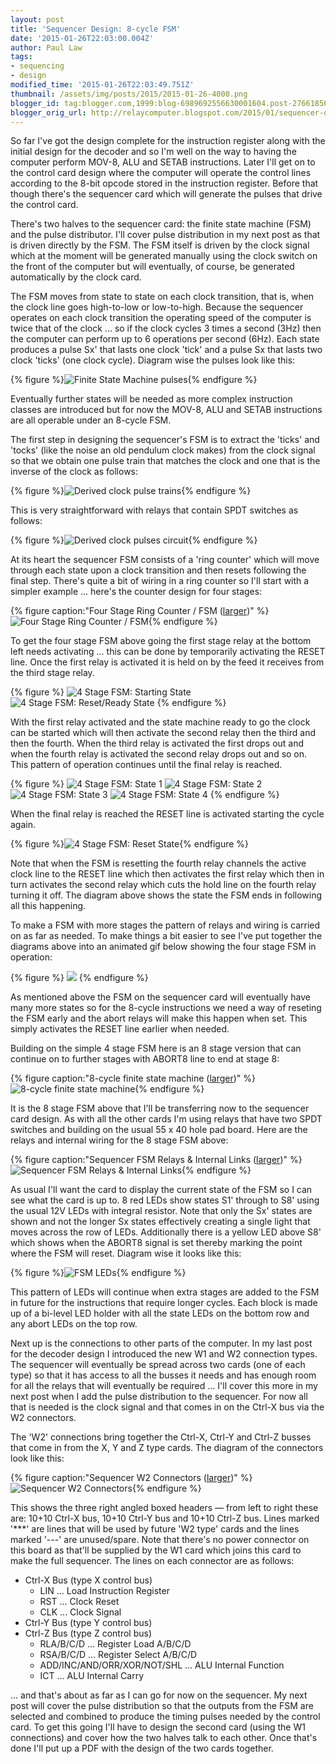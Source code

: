 ```yaml
---
layout: post
title: 'Sequencer Design: 8-cycle FSM'
date: '2015-01-26T22:03:00.004Z'
author: Paul Law
tags:
- sequencing
- design
modified_time: '2015-01-26T22:03:49.751Z'
thumbnail: /assets/img/posts/2015/2015-01-26-4000.png
blogger_id: tag:blogger.com,1999:blog-6989692556630001604.post-2766185666697386020
blogger_orig_url: http://relaycomputer.blogspot.com/2015/01/sequencer-design-8-cycle-fsm.html
---
```


So far I've got the design complete for the instruction register along 
with the initial design for the decoder and so I'm well on the way to having 
the computer perform MOV-8, ALU and SETAB instructions. Later I'll get on to 
the control card design where the computer will operate the control lines 
according to the 8-bit opcode stored in the instruction register. Before that 
though there's the sequencer card which will generate the pulses that drive 
the control card.

There's two halves to the sequencer card: the 
finite state machine (FSM) and the pulse distributor. I'll cover pulse 
distribution in my next post as that is driven directly by the FSM. The FSM 
itself is driven by the clock signal which at the moment will be generated 
manually using the clock switch on the front of the computer but will 
eventually, of course, be generated automatically by the clock card.

The FSM moves from state to state on each clock transition, that is, when 
the clock line goes high-to-low or low-to-high. Because the sequencer operates 
on each clock transition the operating speed of the computer is twice that of 
the clock ... so if the clock cycles 3 times a second (3Hz) then the computer 
can perform up to 6 operations per second (6Hz). Each state produces a pulse 
Sx' that lasts one clock 'tick' and a pulse Sx that lasts two clock 'ticks' 
(one clock cycle). Diagram wise the pulses look like this:

{% figure %}![Finite State Machine pulses](/assets/img/posts/2015/2015-01-26-0000.png){% endfigure %}

Eventually 
further states will be needed as more complex instruction classes are 
introduced but for now the MOV-8, ALU and SETAB instructions are all operable 
under an 8-cycle FSM.

The first step in designing the sequencer's 
FSM is to extract the 'ticks' and 'tocks' (like the noise an old pendulum 
clock makes) from the clock signal so that we obtain one pulse train that 
matches the clock and one that is the inverse of the clock as follows:

{% figure %}![Derived clock pulse trains](/assets/img/posts/2015/2015-01-26-0001.png){% endfigure %}

This is very 
straightforward with relays that contain SPDT switches as follows:

{% figure %}![Derived clock pulses circuit](/assets/img/posts/2015/2015-01-26-0002.gif){% endfigure %}

At its 
heart the sequencer FSM consists of a 'ring counter' which will move through 
each state upon a clock transition and then resets following the final step. 
There's quite a bit of wiring in a ring counter so I'll start with a simpler 
example ... here's the counter design for four stages:

{% figure caption:"Four Stage Ring Counter / FSM ([larger](/assets/img/posts/2015/2015-01-26-1000.png))" %}![Four Stage Ring Counter / FSM](/assets/img/posts/2015/2015-01-26-0003.png){% endfigure %}

To get the 
four stage FSM above going the first stage relay at the bottom left needs 
activating ... this can be done by temporarily activating the RESET line. Once 
the first relay is activated it is held on by the feed it receives from the 
third stage relay.

{% figure %}
![4 Stage FSM: Starting State](/assets/img/posts/2015/2015-01-26-0004.gif)
![4 Stage FSM: Reset/Ready State](/assets/img/posts/2015/2015-01-26-0005.gif)
{% endfigure %}

With the 
first relay activated and the state machine ready to go the clock can be 
started which will then activate the second relay then the third and then the 
fourth. When the third relay is activated the first drops out and when the 
fourth relay is activated the second relay drops out and so on. This pattern 
of operation continues until the final relay is reached.

{% figure %}
![4 Stage FSM: State 1](/assets/img/posts/2015/2015-01-26-0006.gif)
![4 Stage FSM: State 2](/assets/img/posts/2015/2015-01-26-0007.gif)
![4 Stage FSM: State 3](/assets/img/posts/2015/2015-01-26-0008.gif)
![4 Stage FSM: State 4](/assets/img/posts/2015/2015-01-26-0009.gif)
{% endfigure %}

When the final 
relay is reached the RESET line is activated starting the cycle again.

{% figure %}![4 Stage FSM: Reset State](/assets/img/posts/2015/2015-01-26-0010.gif){% endfigure %}

Note that when 
the FSM is resetting the fourth relay channels the active clock line to the 
RESET line which then activates the first relay which then in turn activates 
the second relay which cuts the hold line on the fourth relay turning it off. 
The diagram above shows the state the FSM ends in following all this 
happening.

To make a FSM with more stages the pattern of relays and 
wiring is carried on as far as needed. To make things a bit easier to see I've 
put together the diagrams above into an animated gif below showing the four 
stage FSM in operation:

{% figure %}
![](/assets/img/posts/2015/2015-01-26-0011.gif)
{% endfigure %}

As mentioned above the FSM on the sequencer card will eventually 
have many more states so for the 8-cycle instructions we need a way of 
reseting the FSM early and the abort relays will make this happen when set. 
This simply activates the RESET line earlier when needed.

Building 
on the simple 4 stage FSM here is an 8 stage version that can continue on to 
further stages with ABORT8 line to end at stage 8:

{% figure caption:"8-cycle finite state machine ([larger](/assets/img/posts/2015/2015-01-26-1001.png))" %}![8-cycle finite state machine](/assets/img/posts/2015/2015-01-26-0012.png){% endfigure %}

It is the 8 stage FSM above 
that I'll be transferring now to the sequencer card design. As with all the 
other cards I'm using relays that have two SPDT switches and building on the 
usual 55 x 40 hole pad board. Here are the relays and internal wiring for the 
8 stage FSM above:

{% figure caption:"Sequencer FSM Relays &amp; Internal Links ([larger](/assets/img/posts/2015/2015-01-26-1002.png))" %}![Sequencer FSM Relays &amp; Internal Links](/assets/img/posts/2015/2015-01-26-0013.png){% endfigure %}

As usual I'll want the card to display the current state of the 
FSM so I can see what the card is up to. 8 red LEDs show states S1' through to 
S8' using the usual 12V LEDs with integral resistor. Note that only the Sx' 
states are shown and not the longer Sx states effectively creating a single 
light that moves across the row of LEDs. Additionally there is a yellow LED 
above S8' which shows when the ABORT8 signal is set thereby marking the point 
where the FSM will reset. Diagram wise it looks like this:

{% figure %}![FSM LEDs](/assets/img/posts/2015/2015-01-26-0014.png){% endfigure %}

This pattern of LEDs will 
continue when extra stages are added to the FSM in future for the instructions 
that require longer cycles. Each block is made up of a bi-level LED holder 
with all the state LEDs on the bottom row and any abort LEDs on the top 
row.

Next up is the connections to other parts of the computer. In 
my last post for the decoder design I introduced the new W1 and W2 connection 
types. The sequencer will eventually be spread across two cards (one of each 
type) so that it has access to all the busses it needs and has enough room for 
all the relays that will eventually be required ... I'll cover this more in my 
next post when I add the pulse distribution to the sequencer. For now all that 
is needed is the clock signal and that comes in on the Ctrl-X bus via the W2 
connectors.

The 'W2' connections bring together the Ctrl-X, Ctrl-Y 
and Ctrl-Z busses that come in from the X, Y and Z type cards. The diagram of 
the connectors look like this:

{% figure caption:"Sequencer W2 Connectors ([larger](/assets/img/posts/2015/2015-01-26-1003.png))" %}![Sequencer W2 Connectors](/assets/img/posts/2015/2015-01-26-0015.png){% endfigure %}

This shows the 
three right angled boxed headers — from left to right these are: 10+10 Ctrl-X 
bus, 10+10 Ctrl-Y bus and 10+10 Ctrl-Z bus. Lines marked '***' are lines that 
will be used by future 'W2 type' cards and the lines marked '---' are 
unused/spare. Note that there's no power connector on this board as that'll be 
supplied by the W1 card which joins this card to make the full sequencer. The 
lines on each connector are as follows:

* Ctrl-X Bus (type X control bus)
  * LIN ... Load Instruction Register
  * RST ... Clock Reset
  * CLK ... Clock Signal
* Ctrl-Y Bus (type Y control bus)
* Ctrl-Z Bus (type Z control bus)
  * RLA/B/C/D ... Register Load A/B/C/D
  * RSA/B/C/D ... Register Select A/B/C/D
  * ADD/INC/AND/ORR/XOR/NOT/SHL ... ALU Internal Function
  * ICT ... ALU Internal Carry

... and that's about 
as far as I can go for now on the sequencer. My next post will cover the pulse 
distribution so that the outputs from the FSM are selected and combined to 
produce the timing pulses needed by the control card. To get this going I'll 
have to design the second card (using the W1 connections) and cover how the 
two halves talk to each other. Once that's done I'll put up a PDF with the 
design of the two cards together. 